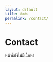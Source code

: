 ```yaml
---
layout: default
title: ติดต่อ
permalink: /contact/
---
```


<div class="text-center text-gray-500 py-12">
  <h1 class="text-2xl font-bold mb-2">Contact</h1>
  <p class="text-gray-400">หน้านี้ยังไม่มีเนื้อหา</p>
</div>

